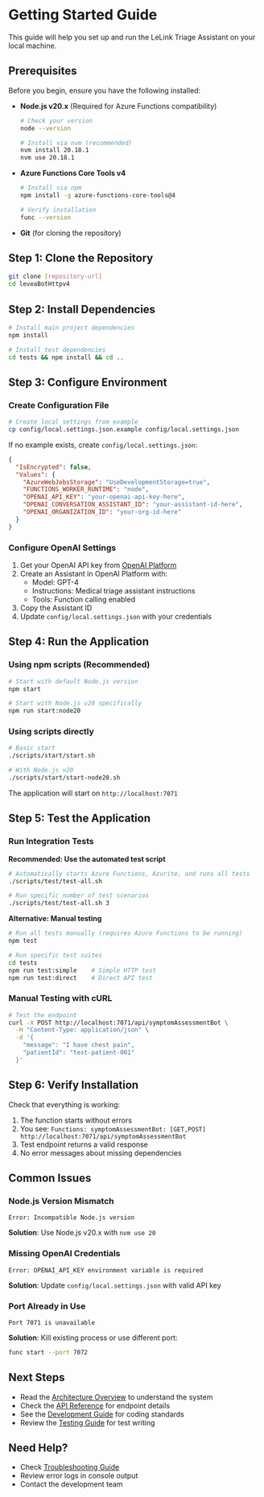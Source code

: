 # Getting Started Guide

This guide will help you set up and run the LeLink Triage Assistant on your local machine.

## Prerequisites

Before you begin, ensure you have the following installed:

- **Node.js v20.x** (Required for Azure Functions compatibility)
  ```bash
  # Check your version
  node --version
  
  # Install via nvm (recommended)
  nvm install 20.18.1
  nvm use 20.18.1
  ```

- **Azure Functions Core Tools v4**
  ```bash
  # Install via npm
  npm install -g azure-functions-core-tools@4
  
  # Verify installation
  func --version
  ```

- **Git** (for cloning the repository)

## Step 1: Clone the Repository

```bash
git clone [repository-url]
cd leveaBotHttpv4
```

## Step 2: Install Dependencies

```bash
# Install main project dependencies
npm install

# Install test dependencies
cd tests && npm install && cd ..
```

## Step 3: Configure Environment

### Create Configuration File

```bash
# Create local settings from example
cp config/local.settings.json.example config/local.settings.json
```

If no example exists, create `config/local.settings.json`:

```json
{
  "IsEncrypted": false,
  "Values": {
    "AzureWebJobsStorage": "UseDevelopmentStorage=true",
    "FUNCTIONS_WORKER_RUNTIME": "node",
    "OPENAI_API_KEY": "your-openai-api-key-here",
    "OPENAI_CONVERSATION_ASSISTANT_ID": "your-assistant-id-here",
    "OPENAI_ORGANIZATION_ID": "your-org-id-here"
  }
}
```

### Configure OpenAI Settings

1. Get your OpenAI API key from [OpenAI Platform](https://platform.openai.com)
2. Create an Assistant in OpenAI Platform with:
   - Model: GPT-4
   - Instructions: Medical triage assistant instructions
   - Tools: Function calling enabled
3. Copy the Assistant ID
4. Update `config/local.settings.json` with your credentials

## Step 4: Run the Application

### Using npm scripts (Recommended)

```bash
# Start with default Node.js version
npm start

# Start with Node.js v20 specifically
npm run start:node20
```

### Using scripts directly

```bash
# Basic start
./scripts/start/start.sh

# With Node.js v20
./scripts/start/start-node20.sh
```

The application will start on `http://localhost:7071`

## Step 5: Test the Application

### Run Integration Tests

**Recommended: Use the automated test script**
```bash
# Automatically starts Azure Functions, Azurite, and runs all tests
./scripts/test/test-all.sh

# Run specific number of test scenarios
./scripts/test/test-all.sh 3
```

**Alternative: Manual testing**
```bash
# Run all tests manually (requires Azure Functions to be running)
npm test

# Run specific test suites
cd tests
npm run test:simple    # Simple HTTP test
npm run test:direct    # Direct API test
```

### Manual Testing with cURL

```bash
# Test the endpoint
curl -X POST http://localhost:7071/api/symptomAssessmentBot \
  -H "Content-Type: application/json" \
  -d '{
    "message": "I have chest pain",
    "patientId": "test-patient-001"
  }'
```

## Step 6: Verify Installation

Check that everything is working:

1. The function starts without errors
2. You see: `Functions: symptomAssessmentBot: [GET,POST] http://localhost:7071/api/symptomAssessmentBot`
3. Test endpoint returns a valid response
4. No error messages about missing dependencies

## Common Issues

### Node.js Version Mismatch
```
Error: Incompatible Node.js version
```
**Solution**: Use Node.js v20.x with `nvm use 20`

### Missing OpenAI Credentials
```
Error: OPENAI_API_KEY environment variable is required
```
**Solution**: Update `config/local.settings.json` with valid API key

### Port Already in Use
```
Port 7071 is unavailable
```
**Solution**: Kill existing process or use different port:
```bash
func start --port 7072
```

## Next Steps

- Read the [Architecture Overview](ARCHITECTURE.md) to understand the system
- Check the [API Reference](API.md) for endpoint details
- See the [Development Guide](DEVELOPMENT.md) for coding standards
- Review the [Testing Guide](TESTING.md) for test writing

## Need Help?

- Check [Troubleshooting Guide](TROUBLESHOOTING.md)
- Review error logs in console output
- Contact the development team